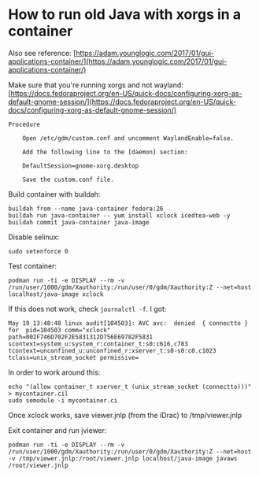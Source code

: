 # How to run old Java with xorgs in a container 

Also see reference: [https://adam.younglogic.com/2017/01/gui-applications-container/](https://adam.younglogic.com/2017/01/gui-applications-container/)

Make sure that you're running xorgs and not wayland:
[https://docs.fedoraproject.org/en-US/quick-docs/configuring-xorg-as-default-gnome-session/](https://docs.fedoraproject.org/en-US/quick-docs/configuring-xorg-as-default-gnome-session/)
~~~
Procedure

    Open /etc/gdm/custom.conf and uncomment WaylandEnable=false.

    Add the following line to the [daemon] section:

    DefaultSession=gnome-xorg.desktop

    Save the custom.conf file.
~~~

Build container with buildah:
~~~
buildah from --name java-container fedora:26
buildah run java-container -- yum install xclock icedtea-web -y
buildah commit java-container java-image
~~~

Disable selinux:
~~~
sudo setenforce 0
~~~

Test container:
~~~
podman run -ti -e DISPLAY --rm -v /run/user/1000/gdm/Xauthority:/run/user/0/gdm/Xauthority:Z --net=host localhost/java-image xclock
~~~

If this does not work, check `journalctl -f`. I got:
~~~
May 19 13:48:48 linux audit[104503]: AVC avc:  denied  { connectto } for  pid=104503 comm="xclock" path=002F746D702F2E5831312D756E69782F5831 scontext=system_u:system_r:container_t:s0:c616,c783 tcontext=unconfined_u:unconfined_r:xserver_t:s0-s0:c0.c1023 tclass=unix_stream_socket permissive=
~~~

In order to work around this:
~~~
echo "(allow container_t xserver_t (unix_stream_socket (connectto)))" > mycontainer.cil
sudo semodule -i mycontainer.ci
~~~

Once xclock works, save viewer.jnlp (from the iDrac) to /tmp/viewer.jnlp

Exit container and run jviewer:
~~~
podman run -ti -e DISPLAY --rm -v /run/user/1000/gdm/Xauthority:/run/user/0/gdm/Xauthority:Z --net=host -v /tmp/viewer.jnlp:/root/viewer.jnlp localhost/java-image javaws /root/viewer.jnlp
~~~
